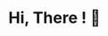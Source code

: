 

<!--
###Hi there 👋
**lijoxavier/lijoxavier** is a ✨ _special_ ✨ repository because its `README.md` (this file) appears on your GitHub profile.

personal website link: https://portfolio-lijoxavier.vercel.app/

Here are some ideas to get you started:

- 🔭 I’m currently working on ...
- 🌱 I’m currently learning ...
- 👯 I’m looking to collaborate on ...
- 🤔 I’m looking for help with ...
- 💬 Ask me about ...
- 📫 How to reach me: ...
- 😄 Pronouns: ...
- ⚡ Fun fact: ...
-->

# Hi, There ! 👋

  
<!-- ## 🔗 Links -->
<!-- [![github](https://img.shields.io/badge/github-000?style=for-the-badge&logo=github&logoColor=white)](https://github.com/lijoxavier) -->

<!-- [![linkedin](https://img.shields.io/badge/linkedin-0A66C2?style=for-the-badge&logo=linkedin&logoColor=white)](https://www.linkedin.com/in/lijo-xavier-aa1112173) -->

<!-- ### 🤝🏻 &nbsp;Connect with Me
<p>
<a href="mailto:joker@gmail.com"><img src="https://img.shields.io/badge/-joker@gmail.com-D14836?style=flat&logo=Gmail&logoColor=white"/></a> -->



 
